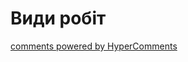 <div id="hypercomments_widget" class="js-hypercomments-widget invisible"></div>

# Види робіт

<div class="js-hypercomments-container">
<a href="http://hypercomments.com" class="hc-link" title="comments widget">comments powered by HyperComments</a>
</div>